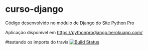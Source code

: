 # curso-django
Código desenvolvido no módulo de Django do [Site Python Pro](www.python.pro.br)

Aplicação disponível em https://pythonprodjango.herokuapp.com/

#testando os imports do travis
[![Build Status](https://www.travis-ci.com/leandromartins36/Linux_curso_django.svg?token=VJeHrpR32Gk8Sxx78QVj&branch=main)](https://www.travis-ci.com/leandromartins36/Linux_curso_django)